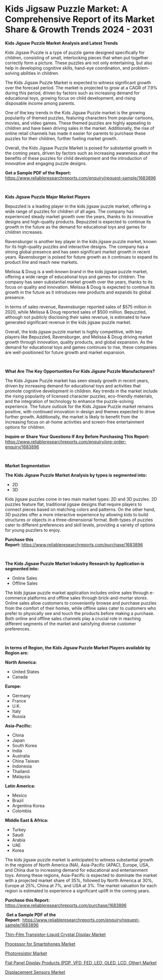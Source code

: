 <p><h1>Kids Jigsaw Puzzle Market: A Comprehensive Report of its Market Share & Growth Trends 2024 - 2031</h1></p><p><strong>Kids Jigsaw Puzzle Market Analysis and Latest Trends</strong></p>
<p><p>Kids Jigsaw Puzzle is a type of puzzle game designed specifically for children, consisting of small, interlocking pieces that when put together correctly form a picture. These puzzles are not only entertaining, but also help in developing cognitive skills, hand-eye coordination, and problem-solving abilities in children.</p><p>The Kids Jigsaw Puzzle Market is expected to witness significant growth over the forecast period. The market is projected to grow at a CAGR of 7.9% during this period, driven by factors such as increasing demand for educational toys, growing focus on child development, and rising disposable income among parents.</p><p>One of the key trends in the Kids Jigsaw Puzzle market is the growing popularity of themed puzzles, featuring characters from popular cartoons, movies, and video games. These themed puzzles are highly appealing to children and have been driving sales in the market. Additionally, the rise of online retail channels has made it easier for parents to purchase these puzzles for their children, further fueling market growth.</p><p>Overall, the Kids Jigsaw Puzzle Market is poised for substantial growth in the coming years, driven by factors such as increasing awareness about the benefits of these puzzles for child development and the introduction of innovative and engaging puzzle designs.</p></p>
<p><strong>Get a Sample PDF of the Report:&nbsp;</strong> <a href="https://www.reliableresearchreports.com/enquiry/request-sample/1683896">https://www.reliableresearchreports.com/enquiry/request-sample/1683896</a></p>
<p>&nbsp;</p>
<p><strong>Kids Jigsaw Puzzle Major Market Players</strong></p>
<p><p>Bepuzzled is a leading player in the kids jigsaw puzzle market, offering a wide range of puzzles for children of all ages. The company has experienced steady market growth over the years, thanks to its innovative designs and high-quality products. Bepuzzled is expected to continue its growth in the future as the demand for educational toys and games for children increases.</p><p>Ravensburger is another key player in the kids jigsaw puzzle market, known for its high-quality puzzles and interactive designs. The company has a strong global presence and has seen significant market growth in recent years. Ravensburger is poised for future growth as it continues to expand its product line and reach new markets.</p><p>Melissa & Doug is a well-known brand in the kids jigsaw puzzle market, offering a wide range of educational toys and games for children. The company has seen substantial market growth over the years, thanks to its focus on quality and innovation. Melissa & Doug is expected to continue its growth in the future as it introduces new products and expands its global presence.</p><p>In terms of sales revenue, Ravensburger reported sales of $575 million in 2020, while Melissa & Doug reported sales of $500 million. Bepuzzled, although not publicly disclosing their sales revenue, is estimated to have generated significant revenue in the kids jigsaw puzzle market.</p><p>Overall, the kids jigsaw puzzle market is highly competitive, with key players like Bepuzzled, Ravensburger, and Melissa & Doug driving market growth through innovation, quality products, and global expansion. As the demand for educational toys and games continues to rise, these companies are well-positioned for future growth and market expansion.</p></p>
<p>&nbsp;</p>
<p><strong>What Are The Key Opportunities For Kids Jigsaw Puzzle Manufacturers?</strong></p>
<p><p>The Kids Jigsaw Puzzle market has seen steady growth in recent years, driven by increasing demand for educational toys and activities that promote cognitive development in children. Key trends in the market include the rising popularity of licensed character puzzles, eco-friendly materials, and the integration of technology to enhance the puzzle-solving experience. The future outlook for the Kids Jigsaw Puzzle market remains positive, with continued innovation in design and themes expected to drive further growth. Additionally, the market is likely to benefit from the increasing focus on at-home activities and screen-free entertainment options for children.</p></p>
<p><strong>Inquire or Share Your Questions If Any Before Purchasing This Report:</strong> <a href="https://www.reliableresearchreports.com/enquiry/pre-order-enquiry/1683896">https://www.reliableresearchreports.com/enquiry/pre-order-enquiry/1683896</a></p>
<p>&nbsp;</p>
<p><strong>Market Segmentation</strong></p>
<p><strong>The Kids Jigsaw Puzzle Market Analysis by types is segmented into:</strong></p>
<p><ul><li>2D</li><li>3D</li></ul></p>
<p><p>Kids jigsaw puzzles come in two main market types: 2D and 3D puzzles. 2D puzzles feature flat, traditional jigsaw designs that require players to connect pieces based on matching colors and patterns. On the other hand, 3D puzzles offer a more interactive experience by allowing kids to build structures or objects in a three-dimensional format. Both types of puzzles cater to different preferences and skill levels, providing a variety of options for young puzzlers to enjoy.</p></p>
<p><strong>Purchase this Report:&nbsp;</strong><a href="https://www.reliableresearchreports.com/purchase/1683896">https://www.reliableresearchreports.com/purchase/1683896</a></p>
<p>&nbsp;</p>
<p><strong>The Kids Jigsaw Puzzle Market Industry Research by Application is segmented into:</strong></p>
<p><ul><li>Online Sales</li><li>Offline Sales</li></ul></p>
<p><p>The kids jigsaw puzzle market application includes online sales through e-commerce platforms and offline sales through brick-and-mortar stores. Online sales allow customers to conveniently browse and purchase puzzles from the comfort of their homes, while offline sales cater to customers who prefer to physically see and touch the products before making a purchase. Both online and offline sales channels play a crucial role in reaching different segments of the market and satisfying diverse customer preferences.</p></p>
<p>&nbsp;</p>
<p><strong>In terms of Region, the Kids Jigsaw Puzzle Market Players available by Region are:</strong></p>
<p>
    <p> <strong> North America: </strong>
        <ul>
            <li>United States</li>
            <li>Canada</li>
        </ul>
        </p> 
    <p> <strong> Europe: </strong>
        <ul>
            <li>Germany</li>
            <li>France</li>
            <li>U.K.</li>
            <li>Italy</li>
            <li>Russia</li>
        </ul>
        </p> 
    <p> <strong> Asia-Pacific: </strong>
        <ul>
            <li>China</li>
            <li>Japan</li>
            <li>South Korea</li>
            <li>India</li>
            <li>Australia</li>
            <li>China Taiwan</li>
            <li>Indonesia</li>
            <li>Thailand</li>
            <li>Malaysia</li>
        </ul>
        </p> 
    <p> <strong> Latin America: </strong>
        <ul>
            <li>Mexico</li>
            <li>Brazil</li>
            <li>Argentina Korea</li>
            <li>Colombia</li>
        </ul>
        </p> 
    <p> <strong> Middle East & Africa: </strong>
        <ul>
            <li>Turkey</li>
            <li>Saudi</li>
            <li>Arabia</li>
            <li>UAE</li>
            <li>Korea</li>
        </ul>
    </p>
    </p>
<p><p>The kids jigsaw puzzle market is anticipated to witness substantial growth in the regions of North America (NA), Asia-Pacific (APAC), Europe, USA, and China due to increasing demand for educational and entertainment toys. Among these regions, Asia-Pacific is expected to dominate the market with a projected market share of 35%, followed by North America at 30%, Europe at 25%, China at 7%, and USA at 3%. The market valuation for each region is estimated to experience a significant uplift in the coming years.</p></p>
<p><strong>Purchase this Report: </strong><a href="https://www.reliableresearchreports.com/purchase/1683896">https://www.reliableresearchreports.com/purchase/1683896</a></p>
<p>&nbsp;<strong>Get a Sample PDF of the Report:&nbsp;&nbsp;</strong><a href="https://www.reliableresearchreports.com/enquiry/request-sample/1683896">https://www.reliableresearchreports.com/enquiry/request-sample/1683896</a></p>
<p><strong></strong></p>
<p><p><a href="https://github.com/gulaimolin/Market-Research-Report-List-3/blob/main/thin-film-transistor-liquid-crystal-display-market.md">Thin-Film Transistor-Liquid Crystal Display Market</a></p><p><a href="https://medium.com/@caligoldner/processor-for-smartphones-market-report-reveals-the-latest-trends-and-growth-opportunities-of-this-779befacd015">Processor for Smartphones Market</a></p><p><a href="https://medium.com/@caligoldner/photoresistor-market-size-reveals-the-best-marketing-channels-in-global-industry-b22de4f7f3d3">Photoresistor Market</a></p><p><a href="https://github.com/RoccoManning/Market-Research-Report-List-3/blob/main/flat-panel-display-products-pdp-vfd-fed-led-oled-lcd-other-market.md">Flat Panel Display Products (PDP, VFD, FED, LED, OLED, LCD, Other) Market</a></p><p><a href="https://medium.com/@andrewhills1925/displacement-sensors-nbsp-market-focuses-on-market-share-size-and-projected-forecast-till-2031-e567f94ee41a">Displacement Sensors Market</a></p></p>